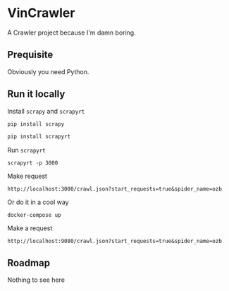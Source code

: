 # VinCrawler

A Crawler project because I'm damn boring. 

## Prequisite 

Obviously you need Python. 

## Run it locally

Install ```scrapy``` and ```scrapyrt```

```python
pip install scrapy
```

```py
pip install scrapyrt
```

Run ```scrapyrt```

```
scrapyrt -p 3000
```
Make request

```
http://localhost:3000/crawl.json?start_requests=true&spider_name=ozb
```
Or do it in a cool way

```docker-compose up```

Make a request

```
http://localhost:9080/crawl.json?start_requests=true&spider_name=ozb
```

## Roadmap

Nothing to see here